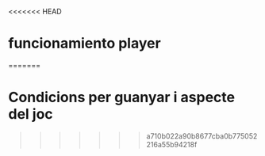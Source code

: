 <<<<<<< HEAD
# funcionamiento player
=======
# Condicions per guanyar i aspecte del joc
>>>>>>> a710b022a90b8677cba0b775052216a55b94218f
